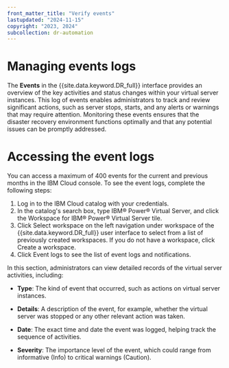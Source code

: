 ```yaml
---
front_matter_title: "Verify events"
lastupdated: "2024-11-15"
copyright: "2023, 2024"
subcollection: dr-automation
---
```

# Managing events logs

The **Events** in the {{site.data.keyword.DR_full}} interface provides an overview of the key activities and status changes within your virtual server instances. This log of events enables administrators to track and review significant actions, such as server stops, starts, and any alerts or warnings that may require attention. Monitoring these events ensures that the disaster recovery environment functions optimally and that any potential issues can be promptly addressed.

# Accessing the event logs

You can access a maximum of 400 events for the current and previous months in the IBM Cloud console. To see the event logs, complete the following steps:

1. Log in to the IBM Cloud catalog with your credentials.
2. In the catalog's search box, type IBM® Power® Virtual Server, and click the Workspace for IBM® Power® Virtual Server tile.
3. Click Select workspace on the left navigation under workspace of the {{site.data.keyword.DR_full}} user  interface to select from a list of previously created workspaces. If you do not have a workspace, click Create a workspace.
4. Click Event logs to see the list of event logs and notifications.

In this section, administrators can view detailed records of the virtual server activities, including:

- **Type**: The kind of event that occurred, such as actions on virtual server instances.

- **Details**: A description of the event, for example, whether the virtual server was stopped or any other relevant action was taken.

- **Date**: The exact time and date the event was logged, helping track the sequence of activities.

- **Severity**: The importance level of the event, which could range from informative (Info) to critical warnings (Caution).
